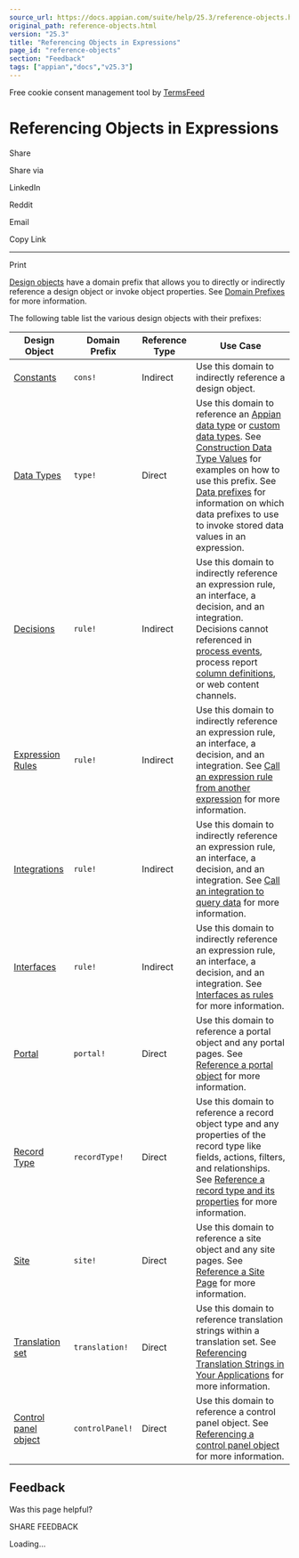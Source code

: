 ```yaml
---
source_url: https://docs.appian.com/suite/help/25.3/reference-objects.html
original_path: reference-objects.html
version: "25.3"
title: "Referencing Objects in Expressions"
page_id: "reference-objects"
section: "Feedback"
tags: ["appian","docs","v25.3"]
---
```



Free cookie consent management tool by [TermsFeed](https://www.termsfeed.com/)

# Referencing Objects in Expressions

Share

Share via

LinkedIn

Reddit

Email

Copy Link

* * *

Print

[Design objects](design-objects.html) have a domain prefix that allows you to directly or indirectly reference a design object or invoke object properties. See [Domain Prefixes](domain_prefixes.html) for more information.

The following table list the various design objects with their prefixes:

| Design Object | Domain Prefix | Reference Type | Use Case |
| --- | --- | --- | --- |
| [Constants](Constants.html) | `cons!` | Indirect | Use this domain to indirectly reference a design object. |
| [Data Types](Appian_Data_Types.html) | `type!` | Direct | Use this domain to reference an [Appian data type](Appian_Data_Types.html#complex-system-data-types) or [custom data types](Custom_Data_Types.html). See [Construction Data Type Values](constructing-data-type-values.html) for examples on how to use this prefix. See [Data prefixes](domain_prefixes.html#data-prefixes) for information on which data prefixes to use to invoke stored data values in an expression. |
| [Decisions](Decisions.html) | `rule!` | Indirect | Use this domain to indirectly reference an expression rule, an interface, a decision, and an integration. Decisions cannot referenced in [process events](Event_Triggers.html), process report [column definitions](Process_Reports.html), or web content channels. |
| [Expression Rules](Expression_Rules.html) | `rule!` | Indirect | Use this domain to indirectly reference an expression rule, an interface, a decision, and an integration. See [Call an expression rule from another expression](Expression_Rules.html#call-an-expression-rule-from-another-expression) for more information. |
| [Integrations](Integration_Object.html) | `rule!` | Indirect | Use this domain to indirectly reference an expression rule, an interface, a decision, and an integration. See [Call an integration to query data](Call_an_Integration.html#call-an-integration-to-query-data) for more information. |
| [Interfaces](interface_object.html) | `rule!` | Indirect | Use this domain to indirectly reference an expression rule, an interface, a decision, and an integration. See [Interfaces as rules](using_interfaces_in_appian.html#using-interfaces-with-other-objects) for more information. |
| [Portal](portal-object.html) | `portal!` | Direct | Use this domain to reference a portal object and any portal pages. See [Reference a portal object](fnc_scripting_urlforportal.html#referencing-portal-pages) for more information. |
| [Record Type](Create_a_Record_Type.html) | `recordType!` | Direct | Use this domain to reference a record object type and any properties of the record type like fields, actions, filters, and relationships. See [Reference a record type and its properties](reference-records.html) for more information. |
| [Site](sites_object.html) | `site!` | Direct | Use this domain to reference a site object and any site pages. See [Reference a Site Page](reference-sites.html) for more information. |
| [Translation set](translation-set-object.html) | `translation!` | Direct | Use this domain to reference translation strings within a translation set. See [Referencing Translation Strings in Your Applications](reference-translation-strings.html) for more information. |
| [Control panel object](control-panel-object.html) | `controlPanel!` | Direct | Use this domain to reference a control panel object. See [Referencing a control panel object](referencing-control-panel-objects.html) for more information. |

## Feedback

Was this page helpful?

SHARE FEEDBACK

Loading...